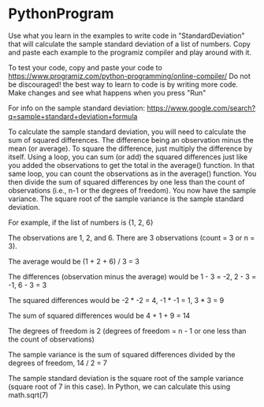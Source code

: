 # PythonProgram

Use what you learn in the examples to write code in "StandardDeviation" that will calculate the sample standard deviation of a list of numbers. Copy and paste each example to the programiz compiler and play around with it.

To test your code, copy and paste your code to 
  https://www.programiz.com/python-programming/online-compiler/
Do not be discouraged! the best way to learn to code is by writing more code. Make changes and see what happens when you press "Run"

For info on the sample standard deviation:
https://www.google.com/search?q=sample+standard+deviation+formula

To calculate the sample standard deviation, you will need to calculate the sum of squared differences. The difference being an observation minus the mean (or average). To square the difference, just multiply the difference by itself. Using a loop, you can sum (or add) the squared differences just like you added the observations to get the total in the average() function. In that same loop, you can count the observations as in the average() function. You then divide the sum of squared differences by one less than the count of observations (i.e., n-1 or the degrees of freedom). You now have the sample variance. The square root of the sample variance is the sample standard deviation.

For example, if the list of numbers is {1, 2, 6}

The observations are 1, 2, and 6. There are 3 observations (count = 3 or n = 3).

The average would be
(1 + 2 + 6) / 3 = 3

The differences (observation minus the average) would be
1 - 3 = -2, 
2 - 3 = -1, 
6 - 3 = 3

The squared differences would be
-2 * -2 = 4, 
-1 * -1 = 1, 
3 * 3 = 9

The sum of squared differences would be 
4 + 1 + 9 = 14

The degrees of freedom is 2 (degrees of freedom = n - 1 or one less than the count of observations)

The sample variance is the sum of squared differences divided by the degrees of freedom, 14 / 2 = 7

The sample standard deviation is the square root of the sample variance (square root of 7 in this case). In Python, we can calculate this using math.sqrt(7)
